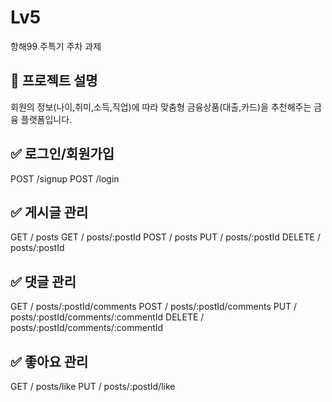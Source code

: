 # Lv5
항해99 주특기 주차 과제

## 💬 프로젝트 설명
회원의 정보(나이,취미,소득,직업)에 따라 맞춤형 금융상품(대출,카드)을 추천해주는 금융 플랫폼입니다.

## ✅ 로그인/회원가입
POST /signup
POST /login

## ✅ 게시글 관리
GET / posts
GET / posts/:postId
POST / posts
PUT / posts/:postId
DELETE / posts/:postId

## ✅ 댓글 관리
GET / posts/:postId/comments
POST / posts/:postId/comments
PUT / posts/:postId/comments/:commentId
DELETE / posts/:postId/comments/:commentId

## ✅ 좋아요 관리
GET / posts/like
PUT / posts/:postId/like
